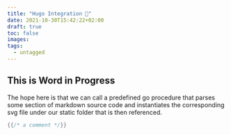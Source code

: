 ```yaml
---
title: "Hugo Integration 🧭"
date: 2021-10-30T15:42:22+02:00
draft: true
toc: false
images:
tags:
  - untagged
---
```


## This is Word in Progress

The hope here is that we can call a predefined go procedure that parses
some section of markdown source code and instantiates the corresponding svg file
under our static folder that is then referenced.

``` go
{{/* a comment */}}
```
